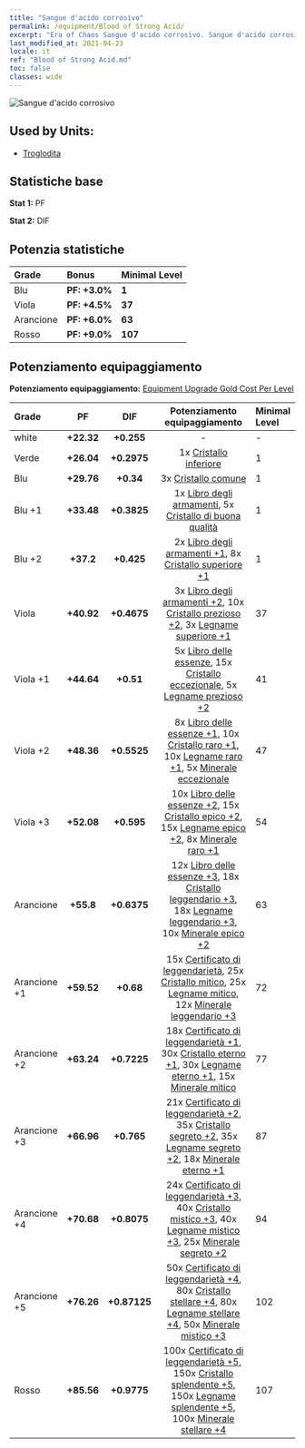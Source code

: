 ```yaml
---
title: "Sangue d'acido corrosivo"
permalink: /equipment/Blood of Strong Acid/
excerpt: "Era of Chaos Sangue d'acido corrosivo. Sangue d'acido corrosivo"
last_modified_at: 2021-04-23
locale: it
ref: "Blood of Strong Acid.md"
toc: false
classes: wide
---
```


  ![Sangue d'acido corrosivo](/images/e/e_7014.png)

## Used by Units:

* [Troglodita](/it/units/Troglodyte/) 


## Statistiche base
 **Stat 1:** PF

 **Stat 2:** DIF

## Potenzia statistiche

  |     Grade    |   Bonus | Minimal Level | 
  |:-------------|:--------|:--------------| 
  | Blu | **PF: +3.0%** | **1** | 
  | Viola | **PF: +4.5%** | **37** | 
  | Arancione | **PF: +6.0%** | **63** | 
  | Rosso | **PF: +9.0%** | **107** | 


## Potenziamento equipaggiamento
 **Potenziamento equipaggiamento:** [Equipment Upgrade Gold Cost Per Level](/equipment/EquipmentUpgradeCostPerLevel/) 

  |          Grade      | PF | DIF | Potenziamento equipaggiamento | Minimal Level |
  |:--------------------|:---------:|:---------:|:----------------:|:--------------|
  | white | **+22.32** | **+0.255** | - | - |
  | Verde | **+26.04** | **+0.2975** | 1x [Cristallo inferiore](/ItemsIT/mat_5/) | 1 |
  | Blu | **+29.76** | **+0.34** | 3x [Cristallo comune](/ItemsIT/mat_11/) | 1 |
  | Blu +1 | **+33.48** | **+0.3825** | 1x [Libro degli armamenti](/ItemsIT/mat_18/), 5x [Cristallo di buona qualità](/ItemsIT/mat_17/) | 1 |
  | Blu +2 | **+37.2** | **+0.425** | 2x [Libro degli armamenti +1](/ItemsIT/mat_25/), 8x [Cristallo superiore +1](/ItemsIT/mat_24/) | 1 |
  | Viola | **+40.92** | **+0.4675** | 3x [Libro degli armamenti +2](/ItemsIT/mat_32/), 10x [Cristallo prezioso +2](/ItemsIT/mat_31/), 3x [Legname superiore +1](/ItemsIT/mat_20/) | 37 |
  | Viola +1 | **+44.64** | **+0.51** | 5x [Libro delle essenze](/ItemsIT/mat_39/), 15x [Cristallo eccezionale](/ItemsIT/mat_38/), 5x [Legname prezioso +2](/ItemsIT/mat_27/) | 41 |
  | Viola +2 | **+48.36** | **+0.5525** | 8x [Libro delle essenze +1](/ItemsIT/mat_46/), 10x [Cristallo raro +1](/ItemsIT/mat_45/), 10x [Legname raro +1](/ItemsIT/mat_41/), 5x [Minerale eccezionale](/ItemsIT/mat_33/) | 47 |
  | Viola +3 | **+52.08** | **+0.595** | 10x [Libro delle essenze +2](/ItemsIT/mat_53/), 15x [Cristallo epico +2](/ItemsIT/mat_52/), 15x [Legname epico +2](/ItemsIT/mat_48/), 8x [Minerale raro +1](/ItemsIT/mat_40/) | 54 |
  | Arancione | **+55.8** | **+0.6375** | 12x [Libro delle essenze +3](/ItemsIT/mat_60/), 18x [Cristallo leggendario +3](/ItemsIT/mat_59/), 18x [Legname leggendario +3](/ItemsIT/mat_55/), 10x [Minerale epico +2](/ItemsIT/mat_47/) | 63 |
  | Arancione +1 | **+59.52** | **+0.68** | 15x [Certificato di leggendarietà](/ItemsIT/mat_67/), 25x [Cristallo mitico](/ItemsIT/mat_66/), 25x [Legname mitico](/ItemsIT/mat_62/), 12x [Minerale leggendario +3](/ItemsIT/mat_54/) | 72 |
  | Arancione +2 | **+63.24** | **+0.7225** | 18x [Certificato di leggendarietà +1](/ItemsIT/mat_74/), 30x [Cristallo eterno +1](/ItemsIT/mat_73/), 30x [Legname eterno +1](/ItemsIT/mat_69/), 15x [Minerale mitico](/ItemsIT/mat_61/) | 77 |
  | Arancione +3 | **+66.96** | **+0.765** | 21x [Certificato di leggendarietà +2](/ItemsIT/mat_81/), 35x [Cristallo segreto +2](/ItemsIT/mat_80/), 35x [Legname segreto +2](/ItemsIT/mat_76/), 18x [Minerale eterno +1](/ItemsIT/mat_68/) | 87 |
  | Arancione +4 | **+70.68** | **+0.8075** | 24x [Certificato di leggendarietà +3](/ItemsIT/mat_88/), 40x [Cristallo mistico +3](/ItemsIT/mat_87/), 40x [Legname mistico +3](/ItemsIT/mat_83/), 25x [Minerale segreto +2](/ItemsIT/mat_75/) | 94 |
  | Arancione +5 | **+76.26** | **+0.87125** | 50x [Certificato di leggendarietà +4](/ItemsIT/mat_95/), 80x [Cristallo stellare +4](/ItemsIT/mat_94/), 80x [Legname stellare +4](/ItemsIT/mat_90/), 50x [Minerale mistico +3](/ItemsIT/mat_82/) | 102 |
  | Rosso | **+85.56** | **+0.9775** | 100x [Certificato di leggendarietà +5](/ItemsIT/mat_102/), 150x [Cristallo splendente +5](/ItemsIT/mat_101/), 150x [Legname splendente +5](/ItemsIT/mat_97/), 100x [Minerale stellare +4](/ItemsIT/mat_89/) | 107 |

